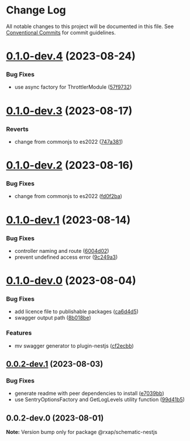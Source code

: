 # Change Log

All notable changes to this project will be documented in this file.
See [Conventional Commits](https://conventionalcommits.org) for commit guidelines.

# [0.1.0-dev.4](https://gitlab.com/rxap/packages/compare/@rxap/schematic-nestjs@0.1.0-dev.3...@rxap/schematic-nestjs@0.1.0-dev.4) (2023-08-24)

### Bug Fixes

- use async factory for ThrottlerModule ([57f9732](https://gitlab.com/rxap/packages/commit/57f97329b9508c47903438fb5718d403a9b21ec5))

# [0.1.0-dev.3](https://gitlab.com/rxap/packages/compare/@rxap/schematic-nestjs@0.1.0-dev.2...@rxap/schematic-nestjs@0.1.0-dev.3) (2023-08-17)

### Reverts

- change from commonjs to es2022 ([747a381](https://gitlab.com/rxap/packages/commit/747a381a090f0a276cf363da61bb19ed0c9cb5b7))

# [0.1.0-dev.2](https://gitlab.com/rxap/packages/compare/@rxap/schematic-nestjs@0.1.0-dev.1...@rxap/schematic-nestjs@0.1.0-dev.2) (2023-08-16)

### Bug Fixes

- change from commonjs to es2022 ([fd0f2ba](https://gitlab.com/rxap/packages/commit/fd0f2bae24eae7c854e96f630076cd5598c30be6))

# [0.1.0-dev.1](https://gitlab.com/rxap/packages/compare/@rxap/schematic-nestjs@0.1.0-dev.0...@rxap/schematic-nestjs@0.1.0-dev.1) (2023-08-14)

### Bug Fixes

- controller naming and route ([6004d02](https://gitlab.com/rxap/packages/commit/6004d02890eb4d9b4d8369a9fa9b7726f7af28e2))
- prevent undefined access error ([9c249a3](https://gitlab.com/rxap/packages/commit/9c249a3f1edf494e50e765700f3d62dcdfe9bcf0))

# [0.1.0-dev.0](https://gitlab.com/rxap/packages/compare/@rxap/schematic-nestjs@0.0.2-dev.1...@rxap/schematic-nestjs@0.1.0-dev.0) (2023-08-04)

### Bug Fixes

- add licence file to publishable packages ([ca6d4d5](https://gitlab.com/rxap/packages/commit/ca6d4d509a743b89bad5ed7ae935d3007231705a))
- swagger output path ([8b018be](https://gitlab.com/rxap/packages/commit/8b018be3ce8bd5e06f689b856f4988fa2e64f297))

### Features

- mv swagger generator to plugin-nestjs ([cf2ecbb](https://gitlab.com/rxap/packages/commit/cf2ecbb16b681cb04d392d17bb987b24e8c9224b))

## [0.0.2-dev.1](https://gitlab.com/rxap/packages/compare/@rxap/schematic-nestjs@0.0.2-dev.0...@rxap/schematic-nestjs@0.0.2-dev.1) (2023-08-03)

### Bug Fixes

- generate readme with peer dependencies to install ([e7039bb](https://gitlab.com/rxap/packages/commit/e7039bb5e86ffeadfe7cc92d5fc71d32f8efb4fb))
- use SentryOptionsFactory and GetLogLevels utility function ([99d41b5](https://gitlab.com/rxap/packages/commit/99d41b5bfd99a30c908f16f89c74b71f984c6e41))

## 0.0.2-dev.0 (2023-08-01)

**Note:** Version bump only for package @rxap/schematic-nestjs
